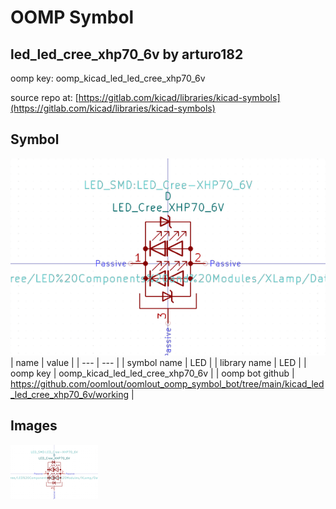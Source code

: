 # OOMP Symbol  
## led_led_cree_xhp70_6v  by arturo182  
  
oomp key: oomp_kicad_led_led_cree_xhp70_6v  
  
source repo at: [https://gitlab.com/kicad/libraries/kicad-symbols](https://gitlab.com/kicad/libraries/kicad-symbols)  
## Symbol  
  
[![working.png](working_600.png)](working.png)  
| name | value | 
| --- | --- | 
| symbol name | LED | 
| library name | LED | 
| oomp key | oomp_kicad_led_led_cree_xhp70_6v | 
| oomp bot github | https://github.com/oomlout/oomlout_oomp_symbol_bot/tree/main/kicad_led_led_cree_xhp70_6v/working | 
## Images  
  
[![working.png](working_140.png)](working.png)  
